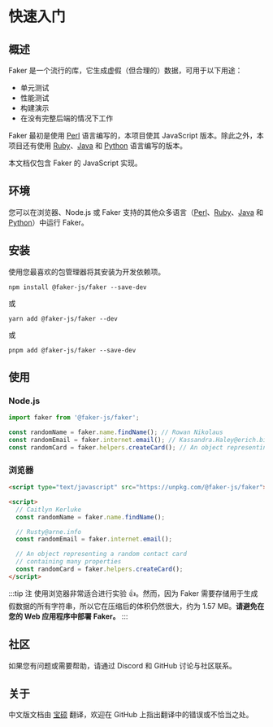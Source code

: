 # 快速入门

## 概述

Faker 是一个流行的库，它生成虚假（但合理的）数据，可用于以下用途：

- 单元测试
- 性能测试
- 构建演示
- 在没有完整后端的情况下工作

Faker 最初是使用 [Perl](https://metacpan.org/dist/Data-Faker) 语言编写的，本项目使其 JavaScript 版本。除此之外，本项目还有使用 [Ruby](https://github.com/faker-ruby/faker)、[Java](https://github.com/DiUS/java-faker) 和 [Python](https://github.com/joke2k/faker) 语言编写的版本。

本文档仅包含 Faker 的 JavaScript 实现。

## 环境

您可以在浏览器、Node.js 或 Faker 支持的其他众多语言（[Perl](https://metacpan.org/dist/Data-Faker)、[Ruby](https://github.com/faker-ruby/faker)、[Java](https://github.com/DiUS/java-faker) 和 [Python](https://github.com/joke2k/faker)）中运行 Faker。

## 安装

使用您最喜欢的包管理器将其安装为开发依赖项。

```shell
npm install @faker-js/faker --save-dev
```

或

```shell
yarn add @faker-js/faker --dev
```

或

```shell
pnpm add @faker-js/faker --save-dev
```

## 使用

### Node.js

```js
import faker from '@faker-js/faker';

const randomName = faker.name.findName(); // Rowan Nikolaus
const randomEmail = faker.internet.email(); // Kassandra.Haley@erich.biz
const randomCard = faker.helpers.createCard(); // An object representing a random contact card containing many properties
```

### 浏览器

```html
<script type="text/javascript" src="https://unpkg.com/@faker-js/faker"></script>

<script>
  // Caitlyn Kerluke
  const randomName = faker.name.findName();

  // Rusty@arne.info
  const randomEmail = faker.internet.email();

  // An object representing a random contact card
  // containing many properties
  const randomCard = faker.helpers.createCard();
</script>
```

:::tip 注
使用浏览器非常适合进行实验 👍。然而，因为 Faker 需要存储用于生成假数据的所有字符串，所以它在压缩后的体积仍然很大，约为 1.57 MB。**请避免在您的 Web 应用程序中部署 Faker。**
:::

## 社区

如果您有问题或需要帮助，请通过 Discord 和 GitHub 讨论与社区联系。

## 关于

中文版文档由 [宝硕](https://baoshuo.ren) 翻译，欢迎在 GitHub 上指出翻译中的错误或不恰当之处。
